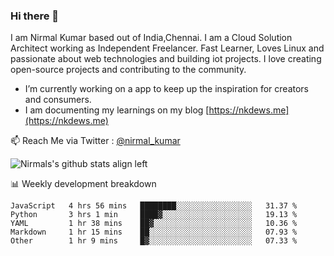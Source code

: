 ### Hi there 👋

 I am Nirmal Kumar based out of India,Chennai. I am a Cloud Solution Architect working as Independent Freelancer. Fast Learner, Loves Linux and passionate about web technologies and building iot projects. I love creating open-source projects and contributing to the community.

- I’m currently working on a app to keep up the inspiration for creators and consumers.
- I am documenting my learnings on my blog [https://nkdews.me](https://nkdews.me)

📫 Reach Me via  Twitter : [@nirmal_kumar](https://twitter.com/nirmal_kumar)

![Nirmals's github stats align left](https://github-readme-stats.vercel.app/api?username=nk-gears&show_icons=true)


📊 Weekly development breakdown

<!--START_SECTION:waka-->
```text
JavaScript   4 hrs 56 mins   ████████░░░░░░░░░░░░░░░░░   31.37 % 
Python       3 hrs 1 min     ████▓░░░░░░░░░░░░░░░░░░░░   19.13 % 
YAML         1 hr 38 mins    ██▓░░░░░░░░░░░░░░░░░░░░░░   10.36 % 
Markdown     1 hr 15 mins    ██░░░░░░░░░░░░░░░░░░░░░░░   07.93 % 
Other        1 hr 9 mins     █▓░░░░░░░░░░░░░░░░░░░░░░░   07.33 % 
```
<!--END_SECTION:waka-->


